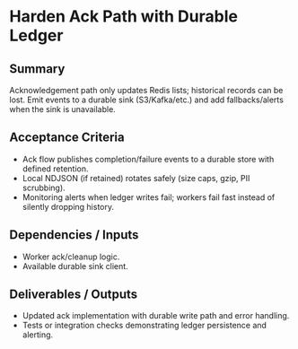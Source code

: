 # Harden Ack Path with Durable Ledger

## Summary
Acknowledgement path only updates Redis lists; historical records can be lost. Emit events to a durable sink (S3/Kafka/etc.) and add fallbacks/alerts when the sink is unavailable.

## Acceptance Criteria
- Ack flow publishes completion/failure events to a durable store with defined retention.
- Local NDJSON (if retained) rotates safely (size caps, gzip, PII scrubbing).
- Monitoring alerts when ledger writes fail; workers fail fast instead of silently dropping history.

## Dependencies / Inputs
- Worker ack/cleanup logic.
- Available durable sink client.

## Deliverables / Outputs
- Updated ack implementation with durable write path and error handling.
- Tests or integration checks demonstrating ledger persistence and alerting.
